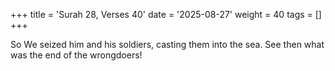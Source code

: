 +++
title = 'Surah 28, Verses 40'
date = '2025-08-27'
weight = 40
tags = []
+++

So We seized him and his soldiers, casting them into the sea. See then what was the end of the wrongdoers!